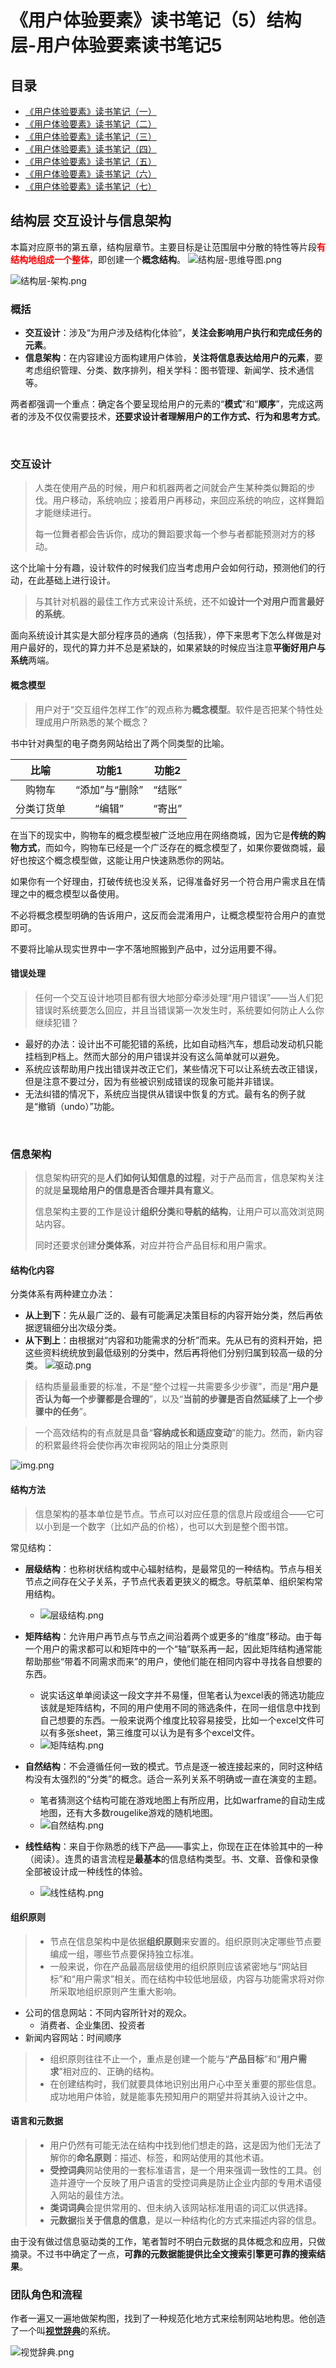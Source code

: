# 《用户体验要素》读书笔记（5）结构层-用户体验要素读书笔记5

## 目录

- [《用户体验要素》读书笔记（一）](http://summersea.top:8090/archives/%E7%94%A8%E6%88%B7%E4%BD%93%E9%AA%8C%E8%A6%81%E7%B4%A0%E8%AF%BB%E4%B9%A6%E7%AC%94%E8%AE%B0%E4%B8%80)
- [《用户体验要素》读书笔记（二）](http://summersea.top:8090/archives/%E7%94%A8%E6%88%B7%E4%BD%93%E9%AA%8C%E8%A6%81%E7%B4%A0%E8%AF%BB%E4%B9%A6%E7%AC%94%E8%AE%B0%E4%BA%8C)
- [《用户体验要素》读书笔记（三）](http://summersea.top:8090/archives/%E7%94%A8%E6%88%B7%E4%BD%93%E9%AA%8C%E8%A6%81%E7%B4%A0%E8%AF%BB%E4%B9%A6%E7%AC%94%E8%AE%B0%E4%B8%89)
- [《用户体验要素》读书笔记（四）](http://summersea.top:8090/archives/%E7%94%A8%E6%88%B7%E4%BD%93%E9%AA%8C%E8%A6%81%E7%B4%A0%E8%AF%BB%E4%B9%A6%E7%AC%94%E8%AE%B0%E5%9B%9B)
- [《用户体验要素》读书笔记（五）](http://summersea.top:8090/archives/%E7%94%A8%E6%88%B7%E4%BD%93%E9%AA%8C%E8%A6%81%E7%B4%A0%E8%AF%BB%E4%B9%A6%E7%AC%94%E8%AE%B0%E4%BA%94)
- [《用户体验要素》读书笔记（六）](http://summersea.top:8090/archives/%E7%94%A8%E6%88%B7%E4%BD%93%E9%AA%8C%E8%A6%81%E7%B4%A0%E8%AF%BB%E4%B9%A6%E7%AC%94%E8%AE%B0%E5%85%AD)
- [《用户体验要素》读书笔记（七）](http://summersea.top:8090/archives/%E7%94%A8%E6%88%B7%E4%BD%93%E9%AA%8C%E8%A6%81%E7%B4%A0%E8%AF%BB%E4%B9%A6%E7%AC%94%E8%AE%B0%E4%B8%83)

## 结构层 交互设计与信息架构

本篇对应原书的第五章，结构层章节。主要目标是让范围层中分散的特性等片段<font color="red">**有结构地组成一个整体**</font>，即创建一个**概念结构**。
![结构层-思维导图.png](assets/user_experience/StructuralLayer-MindMapping.png)

![结构层-架构.png](assets/user_experience/StructuralLayer-Architecture.png)

### 概括

- **交互设计**：涉及“为用户涉及结构化体验”，**关注会影响用户执行和完成任务的元素**。
- **信息架构**：在内容建设方面构建用户体验，**关注将信息表达给用户的元素**，要考虑组织管理、分类、数序排列，相关学科：图书管理、新闻学、技术通信等。

两者都强调一个重点：确定各个要呈现给用户的元素的“**模式**”和“**顺序**”，完成这两者的涉及不仅仅需要技术，**还要求设计者理解用户的工作方式、行为和思考方式**。

<br/>

### 交互设计

> 人类在使用产品的时候，用户和机器两者之间就会产生某种类似舞蹈的步伐。用户移动，系统响应；接着用户再移动，来回应系统的响应，这样舞蹈才能继续进行。
> 
> 每一位舞者都会告诉你，成功的舞蹈要求每一个参与者都能预测对方的移动。

这个比喻十分有趣，设计软件的时候我们应当考虑用户会如何行动，预测他们的行动，在此基础上进行设计。

> 与其针对机器的最佳工作方式来设计系统，还不如**设计一个对用户而言最好的系统**。

面向系统设计其实是大部分程序员的通病（包括我），停下来思考下怎么样做是对用户最好的，现代的算力并不总是紧缺的，如果紧缺的时候应当注意**平衡好用户与系统**两端。

#### 概念模型

> 用户对于“交互组件怎样工作”的观点称为**概念模型**。软件是否把某个特性处理成用户所熟悉的某个概念？

书中针对典型的电子商务网站给出了两个同类型的比喻。

|比喻|功能1|功能2|
|:-------:|:-------:|:-------:|
|购物车|“添加”与“删除”|“结账”|
|分类订货单|“编辑”|“寄出”|

在当下的现实中，购物车的概念模型被广泛地应用在网络商城，因为它是**传统的购物方式**，而如今，购物车已经是一个广泛存在的概念模型了，如果你要做商城，最好也按这个概念模型做，这能让用户快速熟悉你的网站。

如果你有一个好理由，打破传统也没关系，记得准备好另一个符合用户需求且在情理之中的概念模型以备使用。

不必将概念模型明确的告诉用户，这反而会混淆用户，让概念模型符合用户的直觉即可。

不要将比喻从现实世界中一字不落地照搬到产品中，过分运用要不得。

#### 错误处理

> 任何一个交互设计地项目都有很大地部分牵涉处理“用户错误”——当人们犯错误时系统要怎么回应，并且当错误第一次发生时，系统要如何防止人么你继续犯错？

- 最好的办法：设计出不可能犯错的系统，比如自动档汽车，想启动发动机只能挂档到P档上。然而大部分的用户错误并没有这么简单就可以避免。
- 系统应该帮助用户找出错误并改正它们，某些情况下可以让系统去改正错误，但是注意不要过分，因为有些被识别成错误的现象可能并非错误。
- 无法纠错的情况下，系统应当提供从错误中恢复的方式。最有名的例子就是“撤销（undo）”功能。

<br/>

### 信息架构

> 信息架构研究的是**人们如何认知信息的过程**，对于产品而言，信息架构关注的就是**呈现给用户的信息是否合理并具有意义**。
> 
> 信息架构主要的工作是设计**组织分类**和**导航的结构**，让用户可以高效浏览网站内容。
> 
> 同时还要求创建**分类体系**，对应并符合产品目标和用户需求。

#### 结构化内容

分类体系有两种建立办法：

- **从上到下**：先从最广泛的、最有可能满足决策目标的内容开始分类，然后再依据逻辑细分出次级分类。
- **从下到上**：由根据对“内容和功能需求的分析”而来。先从已有的资料开始，把这些资料统统放到最低级别的分类中，然后再将他们分别归属到较高一级的分类。
  ![驱动.png](assets/user_experience/StructuralLayer-Driver.png)

> 结构质量最重要的标准，不是“整个过程一共需要多少步骤”，而是“**用户是否认为每一个步骤都是合理的**”，以及“**当前的步骤是否自然延续了上一个步骤中的任务**”。

> 一个高效结构的有点就是具备“**容纳成长和适应变动**”的能力。然而，新内容的积累最终将会使你再次审视网站的阻止分类原则

![img.png](assets/user_experience/StructuralLayer-Expander.png)

#### 结构方法

> 信息架构的基本单位是节点。节点可以对应任意的信息片段或组合——它可以小到是一个数字（比如产品的价格），也可以大到是整个图书馆。

常见结构：

- **层级结构**：也称树状结构或中心辐射结构，是最常见的一种结构。节点与相关节点之间存在父子关系，子节点代表着更狭义的概念。导航菜单、组织架构常用结构。
  - ![层级结构.png](assets/user_experience/StructuralLayer-Hierarchy.png)


- **矩阵结构**：允许用户再节点与节点之间沿着两个或更多的“维度”移动。由于每一个用户的需求都可以和矩阵中的一个“轴”联系再一起，因此矩阵结构通常能帮助那些“带着不同需求而来”的用户，使他们能在相同内容中寻找各自想要的东西。
  - 说实话这单单阅读这一段文字并不易懂，但笔者认为excel表的筛选功能应该就是矩阵结构，不同的用户使用不同的筛选条件，在同一组信息中找到自己想要的东西。一般来说两个维度比较容易接受，比如一个excel文件可以有多张sheet，第三维度可以认为是有多个excel文件。
  - ![矩阵结构.png](assets/user_experience/StructuralLayer-MatrixStructure.png)


- **自然结构**：不会遵循任何一致的模式。节点是逐一被连接起来的，同时这种结构没有太强烈的“分类”的概念。适合一系列关系不明确或一直在演变的主题。
  - 笔者猜测这个结构可能在游戏地图上有所应用，比如warframe的自动生成地图，还有大多数rougelike游戏的随机地图。
  - ![自然结构.png](assets/user_experience/StructuralLayer-NaturalStructure.png)


- **线性结构**：来自于你熟悉的线下产品——事实上，你现在正在体验其中的一种（阅读）。连贯的语言流程是**最基本**的信息结构类型。书、文章、音像和录像全部被设计成一种线性的体验。
  - ![线性结构.png](assets/user_experience/StructuralLayer-LinearStructure.png)

#### 组织原则

> - 节点在信息架构中是依据**组织原则**来安置的。组织原则决定哪些节点要编成一组，哪些节点要保持独立标准。
> - 一般来说，你在产品最高层级使用的组织原则应该紧密地与“网站目标”和“用户需求”相关。而在结构中较低地层级，内容与功能需求将对你所采取地组织原则产生重大影响。

- 公司的信息网站：不同内容所针对的观众。
    - 消费者、企业集团、投资者
- 新闻内容网站：时间顺序

> - 组织原则往往不止一个，重点是创建一个能与“**产品目标**”和“**用户需求**”相对应的、正确的结构。
> - 在创建结构时，我们就要具体地识别出用户心中至关重要的那些信息。成功地用户体验，就是能事先预知用户的期望并将其纳入设计之中。

#### 语言和元数据

> - 用户仍然有可能无法在结构中找到他们想走的路，这是因为他们无法了解你的**命名原则**：描述、标签，和网站使用的其他术语。
> - **受控词典**网站使用的一套标准语言，是一个用来强调一致性的工具。创造并遵守一个反映了用户语言的受控词典是防止企业内部的专用术语侵入网站的最佳方法。
> - **类词词典**会提供常用的、但未纳入该网站标准用语的词汇以供选择。
> - **元数据**指**关于信息的信息**，是以一种结构化的方式来描述内容的信息。

由于没有做过信息驱动类的工作，笔者暂时不明白元数据的具体概念和应用，只做摘录。不过书中确定了一点，**可靠的元数据能提供比全文搜索引擎更可靠的搜索结果**。

### 团队角色和流程

作者一遍又一遍地做架构图，找到了一种规范化地方式来绘制网站地构思。他创造了一个叫[**视觉辞典**](www.jjg.net/ia/visvocab/)的系统。

![视觉辞典.png](assets/user_experience/StructuralLayer-VisualDictionary.png)
